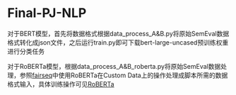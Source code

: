# Final-PJ-NLP

对于BERT模型，首先将数据格式根据data_process_A&B.py将原始SemEval数据格式转化成json文件，之后运行train.py即可下载bert-large-uncased预训练权重进行分类任务

对于RoBERTa模型，根据data_process_A&B_roberta.py将原始SemEval数据处理，参照[fairseq](https://github.com/facebookresearch/fairseq/blob/main/examples/roberta/README.custom_classification.md)中使用RoBERTa在Custom Data上的操作处理成脚本所需的数据格式输入，具体训练操作可见[RoBERTa](https://github.com/facebookresearch/fairseq/tree/main/examples/roberta)
